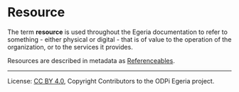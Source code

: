 <!-- SPDX-License-Identifier: CC-BY-4.0 -->
<!-- Copyright Contributors to the ODPi Egeria project 2019. -->

# Resource

The term **resource** is used throughout the Egeria
documentation to refer to something - either physical
or digital - that is of value to the operation
of the organization, or to the services it provides.

Resources are described in metadata as [Referenceables](referenceable.md).

----
License: [CC BY 4.0](https://creativecommons.org/licenses/by/4.0/),
Copyright Contributors to the ODPi Egeria project.